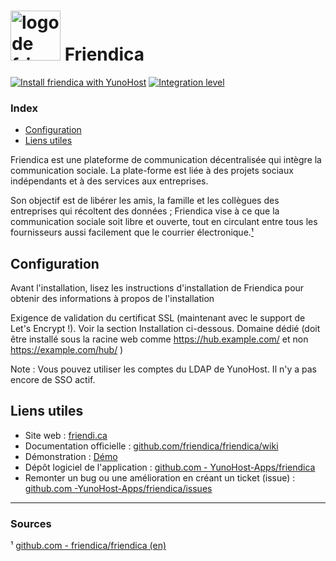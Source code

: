 # <img src="/images/friendica_logo.svg" height="80px" alt="logo de friendica"> Friendica

[![Install friendica with YunoHost](https://install-app.yunohost.org/install-with-yunohost.svg)](https://install-app.yunohost.org/?app=friendica) [![Integration level](https://dash.yunohost.org/integration/friendica.svg)](https://dash.yunohost.org/appci/app/friendica)

### Index

- [Configuration](#configuration)
- [Liens utiles](#liens-utiles)

Friendica est une plateforme de communication décentralisée qui intègre la communication sociale. La plate-forme est liée à des projets sociaux indépendants et à des services aux entreprises.

Son objectif est de libérer les amis, la famille et les collègues des entreprises qui récoltent des données ; Friendica vise à ce que la communication sociale soit libre et ouverte, tout en circulant entre tous les fournisseurs aussi facilement que le courrier électronique.[¹](#sources)

## Configuration

Avant l'installation, lisez les instructions d'installation de Friendica pour obtenir des informations à propos de l'installation

Exigence de validation du certificat SSL (maintenant avec le support de Let's Encrypt !). Voir la section Installation ci-dessous.
Domaine dédié (doit être installé sous la racine web comme https://hub.example.com/ et non https://example.com/hub/ )

Note : Vous pouvez utiliser les comptes du LDAP de YunoHost. Il n'y a pas encore de SSO actif.

## Liens utiles

+ Site web : [friendi.ca](http://friendi.ca/)
+ Documentation officielle : [github.com/friendica/friendica/wiki](https://github.com/friendica/friendica/wiki)
+ Démonstration : [Démo](http://dir.friendica.social/servers)
+ Dépôt logiciel de l'application : [github.com - YunoHost-Apps/friendica](https://github.com/YunoHost-Apps/friendica_ynh)
+ Remonter un bug ou une amélioration en créant un ticket (issue) : [github.com -YunoHost-Apps/friendica/issues](https://github.com/YunoHost-Apps/friendica_ynh/issues)

------

### Sources

¹ [github.com - friendica/friendica (en)](https://github.com/friendica/friendica)

